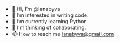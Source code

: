 - 👋 Hi, I’m @lanabyva
- 👀 I’m interested in writing code.
- 🌱 I’m currently learning Python
- 💞️ I'm thinking of collaborating.
- 📫 How to reach me lanabyva@gmail.com

<!---
lanabyva/lanabyva is a ✨ special ✨ repository because its `README.md` (this file) appears on your GitHub profile.
You can click the Preview link to take a look at your changes.
--->
